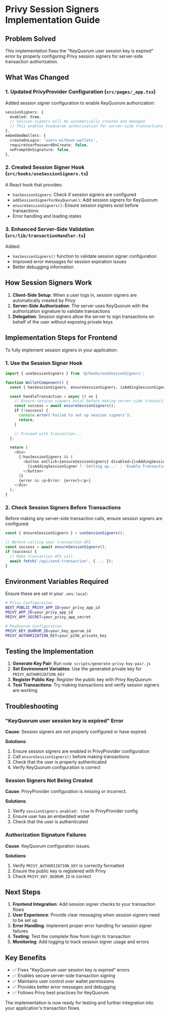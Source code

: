 # Privy Session Signers Implementation Guide

## Problem Solved

This implementation fixes the "KeyQuorum user session key is expired" error by properly configuring Privy session signers for server-side transaction authorization.

## What Was Changed

### 1. Updated PrivyProvider Configuration (`src/pages/_app.tsx`)

Added session signer configuration to enable KeyQuorum authorization:

```typescript
sessionSigners: {
  enabled: true,
  // Session signers will be automatically created and managed
  // This enables KeyQuorum authorization for server-side transactions
},
embeddedWallets: {
  createOnLogin: 'users-without-wallets',
  requireUserPasswordOnCreate: false,
  noPromptOnSignature: false,
},
```

### 2. Created Session Signer Hook (`src/hooks/useSessionSigners.ts`)

A React hook that provides:
- `hasSessionSigners`: Check if session signers are configured
- `addSessionSignerForKeyQuorum()`: Add session signers for KeyQuorum
- `ensureSessionSigners()`: Ensure session signers exist before transactions
- Error handling and loading states

### 3. Enhanced Server-Side Validation (`src/lib/transactionHandler.ts`)

Added:
- `hasSessionSigners()` function to validate session signer configuration
- Improved error messages for session expiration issues
- Better debugging information

## How Session Signers Work

1. **Client-Side Setup**: When a user logs in, session signers are automatically created by Privy
2. **Server-Side Authorization**: The server uses KeyQuorum with the authorization signature to validate transactions
3. **Delegation**: Session signers allow the server to sign transactions on behalf of the user without exposing private keys

## Implementation Steps for Frontend

To fully implement session signers in your application:

### 1. Use the Session Signer Hook

```typescript
import { useSessionSigners } from '@/hooks/useSessionSigners';

function WalletComponent() {
  const { hasSessionSigners, ensureSessionSigners, isAddingSessionSigner, error } = useSessionSigners();

  const handleTransaction = async () => {
    // Ensure session signers exist before making server-side transactions
    const success = await ensureSessionSigners();
    if (!success) {
      console.error('Failed to set up session signers');
      return;
    }

    // Proceed with transaction...
  };

  return (
    <div>
      {!hasSessionSigners && (
        <button onClick={ensureSessionSigners} disabled={isAddingSessionSigner}>
          {isAddingSessionSigner ? 'Setting up...' : 'Enable Transactions'}
        </button>
      )}
      {error && <p>Error: {error}</p>}
    </div>
  );
}
```

### 2. Check Session Signers Before Transactions

Before making any server-side transaction calls, ensure session signers are configured:

```typescript
const { ensureSessionSigners } = useSessionSigners();

// Before calling your transaction API
const success = await ensureSessionSigners();
if (success) {
  // Make transaction API call
  await fetch('/api/send-transaction', { ... });
}
```

## Environment Variables Required

Ensure these are set in your `.env.local`:

```bash
# Privy Configuration
NEXT_PUBLIC_PRIVY_APP_ID=your_privy_app_id
PRIVY_APP_ID=your_privy_app_id
PRIVY_APP_SECRET=your_privy_app_secret

# KeyQuorum Configuration
PRIVY_KEY_QUORUM_ID=your_key_quorum_id
PRIVY_AUTHORIZATION_KEY=your_p256_private_key
```

## Testing the Implementation

1. **Generate Key Pair**: Run `node scripts/generate-privy-key-pair.js`
2. **Set Environment Variables**: Use the generated private key for `PRIVY_AUTHORIZATION_KEY`
3. **Register Public Key**: Register the public key with Privy KeyQuorum
4. **Test Transactions**: Try making transactions and verify session signers are working

## Troubleshooting

### "KeyQuorum user session key is expired" Error

**Cause**: Session signers are not properly configured or have expired.

**Solutions**:
1. Ensure session signers are enabled in PrivyProvider configuration
2. Call `ensureSessionSigners()` before making transactions
3. Check that the user is properly authenticated
4. Verify KeyQuorum configuration is correct

### Session Signers Not Being Created

**Cause**: PrivyProvider configuration is missing or incorrect.

**Solutions**:
1. Verify `sessionSigners.enabled: true` in PrivyProvider config
2. Ensure user has an embedded wallet
3. Check that the user is authenticated

### Authorization Signature Failures

**Cause**: KeyQuorum configuration issues.

**Solutions**:
1. Verify `PRIVY_AUTHORIZATION_KEY` is correctly formatted
2. Ensure the public key is registered with Privy
3. Check `PRIVY_KEY_QUORUM_ID` is correct

## Next Steps

1. **Frontend Integration**: Add session signer checks to your transaction flows
2. **User Experience**: Provide clear messaging when session signers need to be set up
3. **Error Handling**: Implement proper error handling for session signer failures
4. **Testing**: Test the complete flow from login to transaction
5. **Monitoring**: Add logging to track session signer usage and errors

## Key Benefits

- ✅ Fixes "KeyQuorum user session key is expired" errors
- ✅ Enables secure server-side transaction signing
- ✅ Maintains user control over wallet permissions
- ✅ Provides better error messages and debugging
- ✅ Follows Privy best practices for KeyQuorum

The implementation is now ready for testing and further integration into your application's transaction flows.